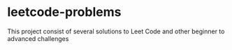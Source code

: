 # leetcode-problems
This project consist of several solutions to Leet Code and other beginner to advanced challenges
